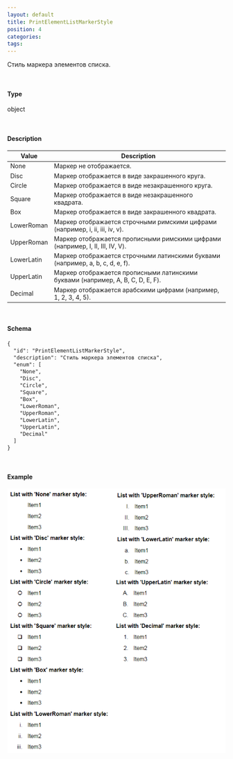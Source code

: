 ```yaml
---
layout: default
title: PrintElementListMarkerStyle
position: 4
categories: 
tags: 
---
```


Стиль маркера элементов списка.

   

#### Type

object

   

#### Description  

|Value|Description|
|-----|-----------|
|None|Маркер не отображается.|
|Disc|Маркер отображается в виде закрашенного круга.|
|Circle|Маркер отображается в виде незакрашенного круга.|
|Square|Маркер отображается в виде незакрашенного квадрата.|
|Box|Маркер отображается в виде закрашенного квадрата.|
|LowerRoman|Маркер отображается строчными римскими цифрами (например, i, ii, iii, iv, v).|
|UpperRoman|Маркер отображается прописными римскими цифрами (например, I, II, III, IV, V).|
|LowerLatin|Маркер отображается строчными латинскими буквами (например, a, b, c, d, e, f).|
|UpperLatin|Маркер отображается прописными латинскими буквами (например, A, B, C, D, E, F).|
|Decimal|Маркер отображается арабскими цифрами (например, 1, 2, 3, 4, 5).|

   

#### Schema

```
{
  "id": "PrintElementListMarkerStyle",
  "description": "Стиль маркера элементов списка",
  "enum": [
    "None",
    "Disc",
    "Circle",
    "Square",
    "Box",
    "LowerRoman",
    "UpperRoman",
    "LowerLatin",
    "UpperLatin",
    "Decimal"
  ]
}
```

   

#### Example

![](PrintElementListMarkerStyle.png)

 

 

